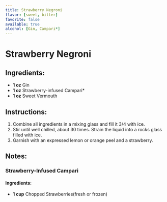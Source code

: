 ```yaml
---
title: Strawberry Negroni
flavor: [sweet, bitter]
favorite: false
available: true
alcohol: [Gin, Campari*]
---
```

# Strawberry Negroni

## Ingredients:
- **1 oz** Gin
- **1 oz** Strawberry-infused Campari*
- **1 oz** Sweet Vermouth

## Instructions:
1. Combine all ingredients in a mixing glass and fill it 3/4 with ice.
2. Stir until well chilled, about 30 times. Strain the liquid into a rocks glass filled with ice.
3. Garnish with an expressed lemon or orange peel and a strawberry.

## Notes:
### Strawberry-Infused Campari
#### Ingredients:
- **1 cup** Chopped Strawberries(fresh or frozen)




